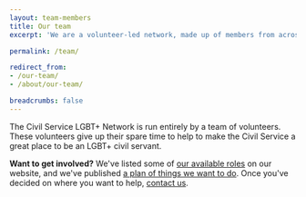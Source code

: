 ```yaml
---
layout: team-members
title: Our team
excerpt: 'We are a volunteer-led network, made up of members from across the UK.'

permalink: /team/

redirect_from:
- /our-team/
- /about/our-team/

breadcrumbs: false
---
```


The Civil Service LGBT+ Network is run entirely by a team of volunteers. These volunteers give up their spare time to help to make the Civil Service a great place to be an LGBT+ civil servant.

**Want to get involved?** We've listed some of [our available roles](/team/vacancies/) on our website, and we've published [a plan of things we want to do](/our-plan). Once you've decided on where you want to help, [contact us](/about/contact-us).